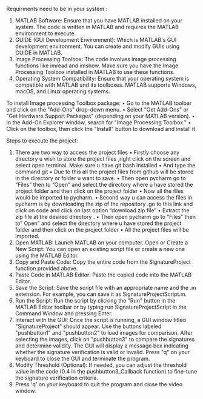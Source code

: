Requirments need to be in your system :
1. MATLAB Software: Ensure that you have MATLAB installed on your
system. The code is written in MATLAB and requires the MATLAB
environment to execute.
2. GUIDE (GUI Development Environment): Which is MATLAB's GUI
development environment. You can create and modify GUIs using GUIDE
in MATLAB.
3. Image Processing Toolbox: The code involves image processing functions
like imread and imshow. Make sure you have the Image Processing
Toolbox installed in MATLAB to use these functions.
4. Operating System Compatibility: Ensure that your operating system is
compatible with MATLAB and its toolboxes. MATLAB supports Windows,
macOS, and Linux operating systems.

To install Image processing Toolbox package:
• Go to the MATLAB toolbar and click on the "Add-Ons" drop-down menu.
• Select "Get Add-Ons" or "Get Hardware Support Packages" (depending on
your MATLAB version).
• In the Add-On Explorer window, search for "Image Processing Toolbox."
• Click on the toolbox, then click the "Install" button to download and install
it

Steps to execute the project:
1. There are two way to access the project files
• Firstly choose any directory u wish to store the project files
,right click on the screen and select open terminal. Make
sure u have git bash installed
• And type the command git
• Due to this all the project files from github will be stored in
the directory or folder u want to save.
• Then open pycharm go to “Files” then to “Open” and select
the directory where u have stored the project folder and then
click on the project folder
• Now all the files would be imported to pycharm.
• Second way u can access the files in pycharm is by
downloading the zip of the repository .go to this link and
click on code and click on last option “download zip file”
• Extract the zip file at the desired directory .
• Then open pycharm go to “Files” then to” Open” and select
the directory where u have stored the project folder and then
click on the project folder
• All the project files will be imported.
2. Open MATLAB:
Launch MATLAB on your computer.
Open or Create a New Script:
You can open an existing script file or create a new
one using the MATLAB Editor.
3. Copy and Paste Code:
 Copy the entire code from the SignatureProject
function provided above.
4. Paste Code in MATLAB Editor:
 Paste the copied code into the MATLAB Editor.
5. Save the Script:
Save the script file with an appropriate name and the
.m extension. For example, you can save it as
SignatureProjectScript.m.
6. Run the Script:
 Run the script by clicking the "Run" button in the
MATLAB Editor toolbar or by typing run
SignatureProjectScript in the Command Window
and pressing Enter.
7. Interact with the GUI:
 Once the script is running, a GUI window titled
"SignatureProject" should appear.
Use the buttons labeled "pushbutton1" and
"pushbutton2" to load images for comparison.
After selecting the images, click on "pushbutton3" to
compare the signatures and determine validity.
 The GUI will display a message box indicating
whether the signature verification is valid or invalid.
 Press "q" on your keyboard to close the GUI and
terminate the program.
8. Modify Threshold (Optional):
If needed, you can adjust the threshold value in the
code (0.4 in the pushbutton3_Callback function) to
fine-tune the signature verification criteria.
6. Press 'q' on your keyboard to quit the program and close the video
window.

